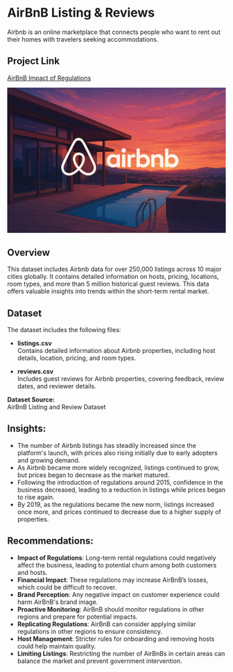 # AirBnB Listing & Reviews

Airbnb is an online marketplace that connects people who want to rent out their homes with travelers seeking accommodations.

## Project Link

[AirBnB Impact of Regulations](https://github.com/yourusername/airbnb-listings-reviews-analysis)

![](AirBnB.png)

## Overview

This dataset includes Airbnb data for over 250,000 listings across 10 major cities globally. It contains detailed information on hosts, pricing, locations, room types, and more than 5 million historical guest reviews. This data offers valuable insights into trends within the short-term rental market.


## Dataset

The dataset includes the following files:

- **listings.csv**  
  Contains detailed information about Airbnb properties, including host details, location, pricing, and room types.

- **reviews.csv**  
  Includes guest reviews for Airbnb properties, covering feedback, review dates, and reviewer details.

**Dataset Source:**  
AirBnB Listing and Review Dataset

## Insights:
- The number of Airbnb listings has steadily increased since the platform's launch, with prices also rising initially due to early adopters and growing demand.
- As Airbnb became more widely recognized, listings continued to grow, but prices began to decrease as the market matured.
- Following the introduction of regulations around 2015, confidence in the business decreased, leading to a reduction in listings while prices began to rise again.
- By 2019, as the regulations became the new norm, listings increased once more, and prices continued to decrease due to a higher supply of properties.

## Recommendations:
- **Impact of Regulations**: Long-term rental regulations could negatively affect the business, leading to potential churn among both customers and hosts.
- **Financial Impact**: These regulations may increase AirBnB’s losses, which could be difficult to recover.
- **Brand Perception**: Any negative impact on customer experience could harm AirBnB's brand image.
- **Proactive Monitoring**: AirBnB should monitor regulations in other regions and prepare for potential impacts.
- **Replicating Regulations**: AirBnB can consider applying similar regulations in other regions to ensure consistency.
- **Host Management**: Stricter rules for onboarding and removing hosts could help maintain quality.
- **Limiting Listings**: Restricting the number of AirBnBs in certain areas can balance the market and prevent government intervention.

